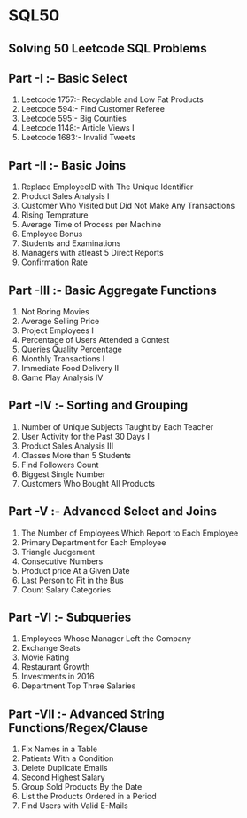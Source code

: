 # SQL50
## Solving 50 Leetcode SQL Problems 

## Part -I :- Basic Select
01) Leetcode 1757:- Recyclable and Low Fat Products
02) Leetcode 594:- Find Customer Referee
03) Leetcode 595:- Big Counties
04) Leetcode 1148:- Article Views I
05) Leetcode 1683:- Invalid Tweets


 ## Part -II :- Basic Joins
 01) Replace EmployeeID with The Unique Identifier
 02) Product Sales Analysis I
 03) Customer Who Visited but Did Not Make Any Transactions
 04) Rising Temprature
 05) Average Time of Process per Machine
 06) Employee Bonus
 07) Students and Examinations
 08) Managers with atleast 5 Direct Reports
 09) Confirmation Rate

 ## Part -III :- Basic Aggregate Functions
 01) Not Boring Movies
 02) Average Selling Price
 03) Project Employees I
 04) Percentage of Users Attended a Contest
 05) Queries Quality Percentage
 06) Monthly Transactions I
 07) Immediate Food Delivery II
 08) Game Play Analysis IV

 ## Part -IV :- Sorting and Grouping
 01) Number of Unique Subjects Taught by Each Teacher
 02) User Activity for the Past 30 Days I
 03) Product Sales Analysis III
 04) Classes More than 5 Students
 05) Find Followers Count
 06) Biggest Single Number
 07) Customers Who Bought All Products


 ## Part -V :- Advanced Select and Joins
 01) The Number of Employees Which Report to Each Employee
 02) Primary Department for Each Employee
 03) Triangle Judgement
 04) Consecutive Numbers
 05) Product price At a Given Date
 06) Last Person to Fit in the Bus
 07) Count Salary Categories

## Part -VI :- Subqueries
01) Employees Whose Manager Left the Company
02) Exchange Seats
03) Movie Rating
04) Restaurant Growth
05) Investments in 2016
06) Department Top Three Salaries

## Part -VII :- Advanced String Functions/Regex/Clause
01) Fix Names in a Table
02) Patients With a Condition
03) Delete Duplicate Emails
04) Second Highest Salary
05) Group Sold Products By the Date
06) List the Products Ordered in a Period
07) Find Users with Valid E-Mails

  

   

  

  
